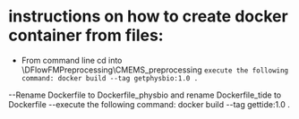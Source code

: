 # instructions on how to create docker container from files:
* From command line cd into \DFlowFMPreprocessing\CMEMS_preprocessing
```execute the following command: docker build --tag getphysbio:1.0 . ```

--Rename Dockerfile to Dockerfile_physbio and rename Dockerfile_tide to Dockerfile
--execute the following command: docker build --tag gettide:1.0 .

